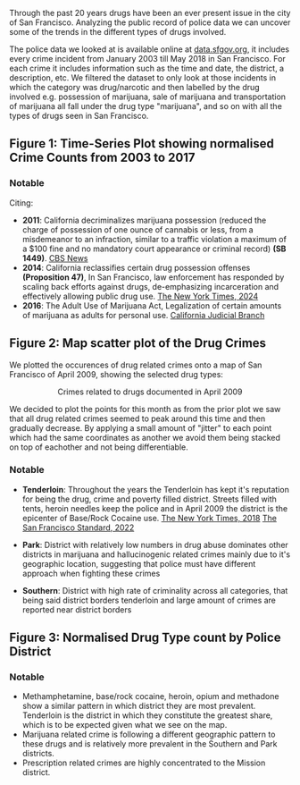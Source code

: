 
Through the past 20 years drugs have been an ever present issue in the city of San Francisco. Analyzing the public record of police data we can uncover some of the trends in the different types of drugs involved. 

The police data we looked at is available online at <a href="https://data.sfgov.org/Public-Safety/Police-Department-Incident-Reports-Historical-2003/tmnf-yvry/about_data" target="_blank">data.sfgov.org</a>, it includes every crime incident from January 2003 till May 2018 in San Francisco. For each crime it includes information such as the time and date, the district, a description, etc. We filtered the dataset to only look at those incidents in which the category was drug/narcotic and then labelled by the drug involved e.g. possession of marijuana, sale of marijuana and transportation of marijuana all fall under the drug type "marijuana", and so on with all the types of drugs seen in San Francisco.

## Figure 1: Time-Series Plot showing normalised Crime Counts from 2003 to 2017

<object type="text/html" data="{{ site.baseurl }}/TimeSeries.html" width="1200" height="400" style="border: none; padding: 0;"></object>

### Notable 
Citing: 
* **2011**: California decriminalizes marijuana possession (reduced the charge of possession of one ounce of cannabis or less, from a misdemeanor to an infraction, similar to a traffic violation a maximum of a $100 fine and no mandatory court appearance or criminal record) **(SB 1449)**. [CBS News](https://www.cbsnews.com/texas/news/california-governor-signs-marijuana-decriminalization-bill/)
* **2014**: California reclassifies certain drug possession offenses **(Proposition 47)**, In San Francisco, law enforcement has responded by scaling back efforts against drugs, de-emphasizing incarceration and effectively allowing public drug use. [The New York Times, 2024](https://www.nytimes.com/2024/01/31/upshot/san-francisco-drug-crisis.html)
* **2016**: The Adult Use of Marijuana Act, Legalization of certain amounts of marijuana as adults for personal use. [California Judicial Branch](https://www.courts.ca.gov/prop64.htm) 

## Figure 2: Map scatter plot of the Drug Crimes

We plotted the occurences of drug related crimes onto a map of San Francisco of April 2009, showing the selected drug types: 

<center><span style="font-size: 12px; font-weight: bold;"></span>Crimes related to drugs documented in April 2009</center>
<object type="text/html" data="{{ site.baseurl }}/scatterplot_layer.html" width="800" height="400" style="border: none; padding: 0;"></object>

We decided to plot the points for this month as from the prior plot we saw that all drug related crimes seemed to peak around this time and then gradually decrease. By applying a small amount of "jitter" to each point which had the same coordinates as another we avoid them being stacked on top of eachother and not being differentiable.

### Notable 
* **Tenderloin**: Throughout the years the Tenderloin has kept it's reputation for being the drug, crime and poverty filled district. Streets filled with tents, heroin needles keep the police and in April 2009 the district is the epicenter of Base/Rock Cocaine use. [The New York Times, 2018](https://www.nytimes.com/2024/01/31/upshot/san-francisco-drug-crisis.html) [The San Francisco Standard, 2022](https://sfstandard.com/2022/10/20/how-serious-is-tenderloins-drug-problem-heres-what-city-data-says/)

* **Park**: District with relatively low numbers in drug abuse dominates other districts in marijuana and hallucinogenic related crimes mainly due to it's geographic location, suggesting that police must have different approach when fighting these crimes

* **Southern**: District with high rate of criminality across all categories, that being said district borders tenderloin and large amount of crimes are reported near district borders 
 
## Figure 3: Normalised Drug Type count by Police District

<object type="text/html" data="{{ site.baseurl }}/DistrictDrugs.html" width="1200" height="400" style="border: none; padding: 0;"></object>

### Notable 
* Methamphetamine, base/rock cocaine, heroin, opium and methadone show a similar pattern in which district they are most prevalent. Tenderloin is the district in which they constitute the greatest share, which is to be expected given what we see on the map.
* Marijuana related crime is following a different geographic pattern to these drugs and is relatively more prevalent in the Southern and Park districts.
* Prescription related crimes are highly concentrated to the Mission district.


